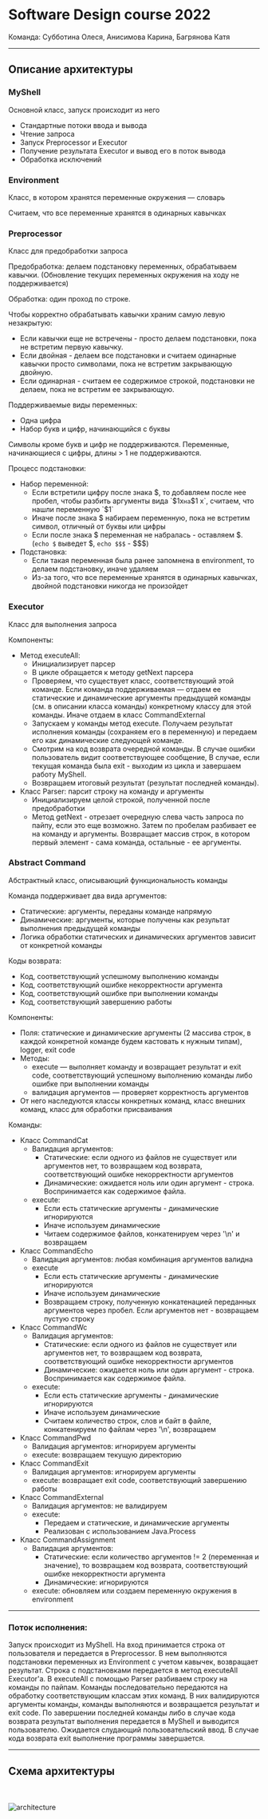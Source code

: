 # Software Design course 2022

Команда: Субботина Олеся, Анисимова Карина, Багрянова Катя

____

## Описание архитектуры

### MyShell

Основной класс, запуск происходит из него

* Стандартные потоки ввода и вывода
* Чтение запроса
* Запуск Preprocessor и Executor
* Получение результата Executor и вывод его в поток вывода
* Обработка исключений

### Environment

Класс, в котором хранятся переменные окружения — словарь

Считаем, что все переменные хранятся в одинарных кавычках

### Preprocessor

Класс для предобработки запроса

Предобработка: делаем подстановку переменных, обрабатываем кавычки. (Обновление текущих переменных окружения на ходу не поддерживается)

Обработка: один проход по строке.

Чтобы корректно обрабатывать кавычки храним самую левую незакрытую:
* Если кавычки еще не встречены -  просто делаем подстановки, пока не встретим первую кавычку.
* Если двойная - делаем все подстановки и считаем одинарные кавычки просто символами, пока не встретим закрывающую двойную.
* Если одинарная - считаем ее содержимое строкой, подстановки не делаем, пока не встретим ее закрывающую.

Поддерживаемые виды переменных:
* Одна цифра
* Набор букв и цифр, начинающийся с буквы

Символы кроме букв и цифр не поддерживаются. Переменные, начинающиеся с цифры, длины > 1 не поддерживаются.

Процесс подстановки:
* Набор переменной:
  * Если встретили цифру после знака $, то добавляем после нее пробел, чтобы разбить аргументы вида `$1x` на `$1 x`, считаем, что нашли переменную `$1`
  * Иначе после знака $ набираем переменную, пока не встретим символ, отличный от буквы или цифры
  * Если после знака $ переменная не набралась - оставляем $. (`echo $` выведет $, `echo $$$` - $$$)
* Подстановка:
  * Если такая переменная была ранее запомнена в environment, то делаем подстановку, иначе удаляем
  * Из-за того, что все переменные хранятся в одинарных кавычках, двойной подстановки никогда не произойдет

### Executor

Класс для выполнения запроса

Компоненты:
* Метод executeAll: 
  * Инициализирует парсер
  * В цикле обращается к методу getNext парсера
  * Проверяем, что существует класс, соответствующий этой команде. 
  Если команда поддерживаемая — отдаем ее статические и динамические аргументы предыдущей команды 
  (см. в описании класса команды) конкретному классу для этой команды. Иначе отдаем в класс CommandExternal 
  * Запускаем у команды метод execute.
  Получаем результат исполнения команды (сохраняем его в переменную) и передаем его как динамические следующей команде.
  * Смотрим на код возврата очередной команды. В случае ошибки пользователь видит соответствующее сообщение,
  В случае, если текущая команда была exit - выходим из цикла и завершаем работу MyShell.
  * Возвращаем итоговый результат (результат последней команды).
* Класс Parser: парсит строку на команду и аргументы
  * Инициализируем целой строкой, полученной после предобработки
  * Метод getNext - отрезает очередную слева часть запроса по пайпу, если это еще возможно. 
  Затем по пробелам разбивает ее на команду и аргументы. 
  Возвращает массив строк, в котором первый элемент - сама команда, остальные - ее аргументы.


### Abstract Command

Абстрактный класс, описывающий функциональность команды

Команда поддерживает два вида аргументов:
* Статические: аргументы, переданы команде напрямую
* Динамические: аргументы, которые получены как результат выполнения предыдущей команды
* Логика обработки статических и динамических аргументов зависит от конкретной команды

Коды возврата:
* Код, соответствующий успешному выполнению команды
* Код, соответствующий ошибке некорректности аргумента
* Код, соответствующий ошибке при выполнении команды
* Код, соответствующий завершению работы

Компоненты:
* Поля: статические и динамические аргументы (2 массива строк, в каждой конкретной команде будем кастовать к нужным типам),
logger, exit code
* Методы: 
  * execute — выполняет команду и возвращает результат и exit code, соответствующий успешному выполнению команды либо ошибке при выполнении команды
  * валидация аргументов — проверяет корректность аргументов
* От него наследуются классы конкретных команд, класс внешних команд, класс для обработки присваивания

Команды: 
* Класс CommandCat
  * Валидация аргументов: 
    * Статические: если одного из файлов не существует или аргументов нет, 
    то возвращаем код возврата, соответствующий ошибке некорректности аргументов
    * Динамические: ожидается ноль или один аргумент - строка. Воспринимается как содержимое файла.
  * execute: 
    * Если есть статические аргументы - динамические игнорируются
    * Иначе используем динамические
    * Читаем содержимое файлов, конкатенируем через '\n' и возвращаем
* Класс CommandEcho 
  * Валидация аргументов: любая комбинация аргументов валидна
  * execute
    * Если есть статические аргументы - динамические игнорируются
    * Иначе используем динамические
    * Возвращаем строку, полученную конкатенацией переданных аргументов через пробел. Если аргументов нет - возвращаем пустую строку
* Класс CommandWc
  * Валидация аргументов:
    * Статические: если одного из файлов не существует или аргументов нет,
      то возвращаем код возврата, соответствующий ошибке некорректности аргументов
    * Динамические: ожидается ноль или один аргумент - строка. Воспринимается как содержимое файла.
  * execute:
    * Если есть статические аргументы - динамические игнорируются
    * Иначе используем динамические
    * Считаем количество строк, слов и байт в файле, конкатенируем по файлам через '\n', возвращаем
* Класс CommandPwd
  * Валидация аргументов: игнорируем аргументы
  * execute: возвращаем текущую директорию
* Класс CommandExit
  * Валидация аргументов: игнорируем аргументы
  * execute: возвращает exit code, соответствующий завершению работы
* Класс CommandExternal
  * Валидация аргументов: не валидируем
  * execute: 
    * Передаем и статические, и динамические аргументы
    * Реализован с использованием Java.Process
* Класс CommandAssignment
  * Валидация аргументов: 
    * Статические: если количество аргументов != 2 (переменная и значение), то возвращаем код возврата, 
    соответствующий ошибке некорректности аргумента
    * Динамические: игнорируются
  * execute: обновляем или создаем переменную окружения в environment

____

### Поток исполнения:
Запуск происходит из MyShell. На вход принимается строка от пользователя и передается в Preprocessor.
В нем выполняются подстановки переменных из Environment с учетом кавычек, возвращает результат.
Строка с подстановками передается в метод executeAll Executor'а. 
В executeAll с помощью Parser разбиваем строку на команды по пайпам. Команды последовательно передаются
на обработку соответствующим классам этих команд. В них валидируются
аргументы команды, команды выполняются и возвращается результат и exit code.
По завершении последней команды либо в случае кода возврата результат выполнения
передается в MyShell и выводится пользователю. Ожидается слудающий пользовательский ввод.
В случае кода возврата exit выполнение программы завершается.

____

## Схема архитектуры

<br></br>
![architecture](assets/SD.png)
<br></br>
